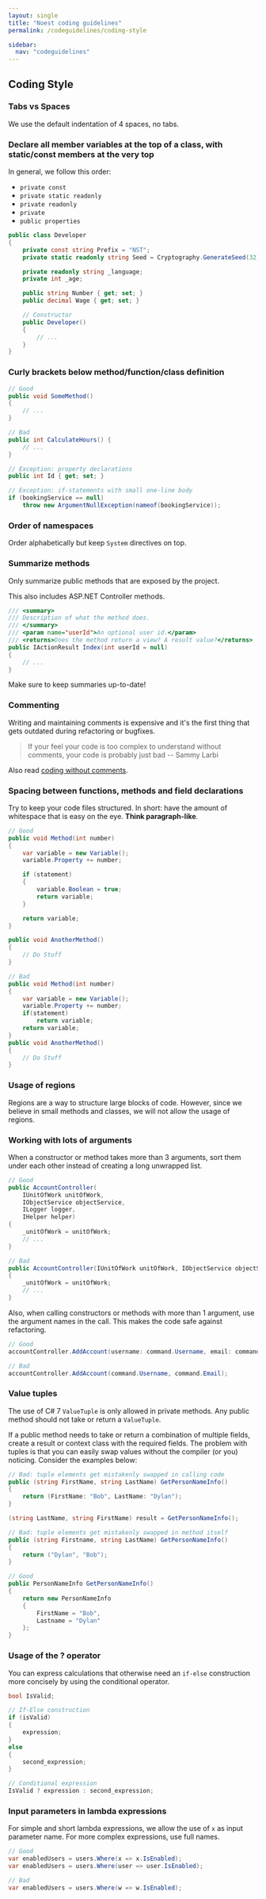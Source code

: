 ```yaml
---
layout: single
title: "Noest coding guidelines"
permalink: /codeguidelines/coding-style

sidebar:
  nav: "codeguidelines"
---
```


## Coding Style

### Tabs vs Spaces

We use the default indentation of 4 spaces, no tabs.

### Declare all member variables at the top of a class, with static/const members at the very top

In general, we follow this order:

- `private const`
- `private static readonly`
- `private readonly`
- `private`
- `public properties`

```csharp
public class Developer
{
    private const string Prefix = "NST";
    private static readonly string Seed = Cryptography.GenerateSeed(32);

    private readonly string _language;
    private int _age;

    public string Number { get; set; }
    public decimal Wage { get; set; }

    // Constructor
    public Developer()
    {
        // ...
    }
}
```

### Curly brackets below method/function/class definition

```csharp
// Good
public void SomeMethod()
{
    // ...
}

// Bad
public int CalculateHours() {
    // ...
}

// Exception: property declarations
public int Id { get; set; }

// Exception: if-statements with small one-line body
if (bookingService == null)
    throw new ArgumentNullException(nameof(bookingService));
```

### Order of namespaces

Order alphabetically but keep `System` directives on top.

### Summarize methods

Only summarize public methods that are exposed by the project.

This also includes ASP.NET Controller methods.

```csharp
/// <summary>
/// Description of what the method does.
/// </summary>
/// <param name="userId">An optional user id.</param>
/// <returns>Does the method return a view? A result value?</returns>
public IActionResult Index(int userId = null)
{
    // ...
}
```

Make sure to keep summaries up-to-date!

### Commenting

Writing and maintaining comments is expensive and it's the first thing that gets outdated during refactoring or bugfixes.

> If your feel your code is too complex to understand without comments, your code is probably just bad -- Sammy Larbi

Also read [coding without comments](https://blog.codinghorror.com/coding-without-comments/).

### Spacing between functions, methods and field declarations

Try to keep your code files structured. In short: have the amount of whitespace that is easy on the eye. **Think paragraph-like**.

```csharp
// Good
public void Method(int number)
{
    var variable = new Variable();
    variable.Property += number;

    if (statement)
    {
        variable.Boolean = true;
        return variable;
    }

    return variable;
}

public void AnotherMethod()
{
    // Do Stuff
}
```

```csharp
// Bad
public void Method(int number)
{
    var variable = new Variable();
    variable.Property += number;
    if(statement)
        return variable;
    return variable;
}
public void AnotherMethod()
{
    // Do Stuff
}
```

### Usage of regions

Regions are a way to structure large blocks of code. However, since we believe in small methods and classes, we will not allow the usage of regions.

### Working with lots of arguments

When a constructor or method takes more than 3 arguments, sort them under each other instead of creating a long unwrapped list.

```csharp
// Good
public AccountController(
    IUnitOfWork unitOfWork,
    IObjectService objectService,
    ILogger logger,
    IHelper helper)
{
    _unitOfWork = unitOfWork;
    // ...
}

// Bad
public AccountController(IUnitOfWork unitOfWork, IObjectService objectService, ILogger logger, IHelper helper)
{
    _unitOfWork = unitOfWork;
    // ...
}
```

Also, when calling constructors or methods with more than 1 argument, use the argument names in the call. This makes the code safe against refactoring.

```csharp
// Good
accountController.AddAccount(username: command.Username, email: command.Email);

// Bad
accountController.AddAccount(command.Username, command.Email);
```

### Value tuples

The use of C# 7 `ValueTuple` is only allowed in private methods. Any public method should not take or return a `ValueTuple`.

If a public method needs to take or return a combination of multiple fields, create a result or context class with the required fields.
The problem with tuples is that you can easily swap values without the compiler (or you) noticing. Consider the examples below:

```csharp
// Bad: tuple elements get mistakenly swapped in calling code
public (string FirstName, string LastName) GetPersonNameInfo()
{
    return (FirstName: "Bob", LastName: "Dylan");
}

(string LastName, string FirstName) result = GetPersonNameInfo();

// Bad: tuple elements get mistakenly swapped in method itself
public (string Firstname, string LastName) GetPersonNameInfo()
{
    return ("Dylan", "Bob");
}

// Good
public PersonNameInfo GetPersonNameInfo()
{
    return new PersonNameInfo
    {
        FirstName = "Bob",
        Lastname = "Dylan"
    };
}
```

### Usage of the ? operator

You can express calculations that otherwise need an `if-else` construction more concisely by using the conditional operator.

```csharp
bool IsValid;

// If-Else construction
if (isValid)
{
    expression;
}
else
{
    second_expression;
}

// Conditional expression
IsValid ? expression : second_expression;
```

### Input parameters in lambda expressions

For simple and short lambda expressions, we allow the use of `x` as input parameter name. For more complex expressions, use full names.

```csharp
// Good
var enabledUsers = users.Where(x => x.IsEnabled);
var enabledUsers = users.Where(user => user.IsEnabled);

// Bad
var enabledUsers = users.Where(w => w.IsEnabled);
```
